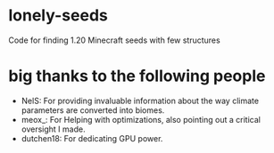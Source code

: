 # lonely-seeds
Code for finding 1.20 Minecraft seeds with few structures

# big thanks to the following people

* NelS: For providing invaluable information about the way climate parameters are converted into biomes.
* meox_: For Helping with optimizations, also pointing out a critical oversight I made.
* dutchen18: For dedicating GPU power.
